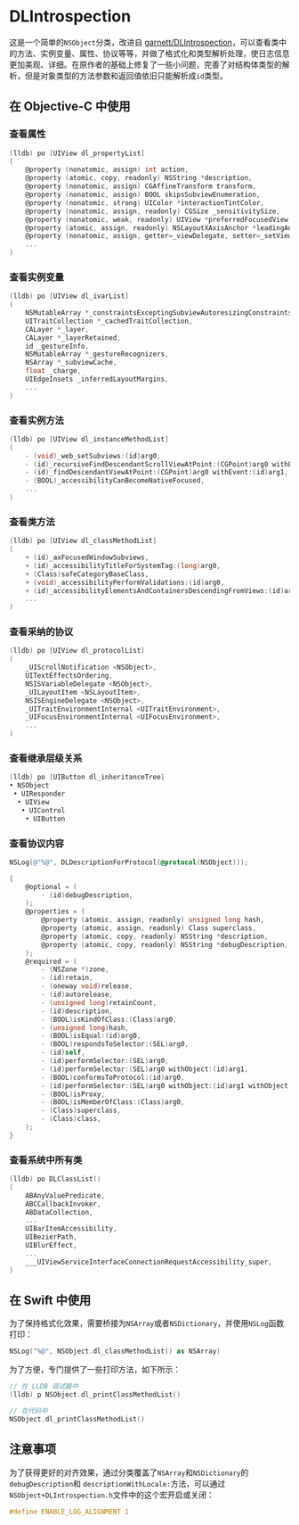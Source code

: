 # DLIntrospection

这是一个简单的`NSObject`分类，改进自 [garnett/DLIntrospection](https://github.com/garnett/DLIntrospection)，可以查看类中的方法、实例变量、属性、协议等等，并做了格式化和类型解析处理，使日志信息更加美观、详细。在原作者的基础上修复了一些小问题，完善了对结构体类型的解析，但是对象类型的方法参数和返回值依旧只能解析成`id`类型。

## 在 Objective-C 中使用

### 查看属性

```Objective-C
(lldb) po [UIView dl_propertyList]
(
    @property (nonatomic, assign) int action,
    @property (atomic, copy, readonly) NSString *description,
    @property (nonatomic, assign) CGAffineTransform transform,
    @property (nonatomic, assign) BOOL skipsSubviewEnumeration,
    @property (nonatomic, strong) UIColor *interactionTintColor,
    @property (nonatomic, assign, readonly) CGSize _sensitivitySize,
    @property (nonatomic, weak, readonly) UIView *preferredFocusedView,
    @property (atomic, assign, readonly) NSLayoutXAxisAnchor *leadingAnchor,
    @property (nonatomic, assign, getter=_viewDelegate, setter=_setViewDelegate:) UIViewController *viewDelegate,
    ...
)
```

### 查看实例变量

```Objective-C
(lldb) po [UIView dl_ivarList]
(
    NSMutableArray *_constraintsExceptingSubviewAutoresizingConstraints,
    UITraitCollection *_cachedTraitCollection,
    CALayer *_layer,
    CALayer *_layerRetained,
    id _gestureInfo,
    NSMutableArray *_gestureRecognizers,
    NSArray *_subviewCache,
    float _charge,
    UIEdgeInsets _inferredLayoutMargins,
    ...
)
```

### 查看实例方法

```Objective-C
(lldb) po [UIView dl_instanceMethodList]
(
    - (void)_web_setSubviews:(id)arg0,
    - (id)_recursiveFindDescendantScrollViewAtPoint:(CGPoint)arg0 withEvent:(id)arg1,
    - (id)_findDescendantViewAtPoint:(CGPoint)arg0 withEvent:(id)arg1,
    - (BOOL)_accessibilityCanBecomeNativeFocused,
    ...
)
```

### 查看类方法

```Objective-C
(lldb) po [UIView dl_classMethodList]
(
    + (id)_axFocusedWindowSubviews,
    + (id)_accessibilityTitleForSystemTag:(long)arg0,
    + (Class)safeCategoryBaseClass,
    + (void)_accessibilityPerformValidations:(id)arg0,
    + (id)_accessibilityElementsAndContainersDescendingFromViews:(id)arg0 options:(id)arg1 sorted:(BOOL)arg2,
    ...
)
```

### 查看采纳的协议

```Objective-C
(lldb) po [UIView dl_protocolList]
(
    _UIScrollNotification <NSObject>,
    UITextEffectsOrdering,
    NSISVariableDelegate <NSObject>,
    _UILayoutItem <NSLayoutItem>,
    NSISEngineDelegate <NSObject>,
    _UITraitEnvironmentInternal <UITraitEnvironment>,
    _UIFocusEnvironmentInternal <UIFocusEnvironment>,
	...
)
```

### 查看继承层级关系

```Objective-C
(lldb) po [UIButton dl_inheritanceTree]
• NSObject
 • UIResponder
  • UIView
   • UIControl
    • UIButton
```

### 查看协议内容

```Objective-C
NSLog(@"%@", DLDescriptionForProtocol(@protocol(NSObject)));

{
    @optional = (
        - (id)debugDescription,
    );
    @properties = (
        @property (atomic, assign, readonly) unsigned long hash,
        @property (atomic, assign, readonly) Class superclass,
        @property (atomic, copy, readonly) NSString *description,
        @property (atomic, copy, readonly) NSString *debugDescription,
    );
    @required = (
        - (NSZone *)zone,
        - (id)retain,
        - (oneway void)release,
        - (id)autorelease,
        - (unsigned long)retainCount,
        - (id)description,
        - (BOOL)isKindOfClass:(Class)arg0,
        - (unsigned long)hash,
        - (BOOL)isEqual:(id)arg0,
        - (BOOL)respondsToSelector:(SEL)arg0,
        - (id)self,
        - (id)performSelector:(SEL)arg0,
        - (id)performSelector:(SEL)arg0 withObject:(id)arg1,
        - (BOOL)conformsToProtocol:(id)arg0,
        - (id)performSelector:(SEL)arg0 withObject:(id)arg1 withObject:(id)arg2,
        - (BOOL)isProxy,
        - (BOOL)isMemberOfClass:(Class)arg0,
        - (Class)superclass,
        - (Class)class,
    );
}
```

### 查看系统中所有类

```Objective-C
(lldb) po DLClassList()
(
    ABAnyValuePredicate,
    ABCCallbackInvoker,
    ABDataCollection,
    ...
    UIBarItemAccessibility,
    UIBezierPath,
    UIBlurEffect,
    ...
    ___UIViewServiceInterfaceConnectionRequestAccessibility_super,
)
```

## 在 Swift 中使用

为了保持格式化效果，需要桥接为`NSArray`或者`NSDictionary`，并使用`NSLog`函数打印：

```swift
NSLog("%@", NSObject.dl_classMethodList() as NSArray)
```

为了方便，专门提供了一些打印方法，如下所示：

```swift
// 在 LLDB 调试器中
(lldb) p NSObject.dl_printClassMethodList()

// 在代码中
NSObject.dl_printClassMethodList()
```

## 注意事项

为了获得更好的对齐效果，通过分类覆盖了`NSArray`和`NSDictionary`的`debugDescription`和
`descriptionWithLocale:`方法，可以通过`NSObject+DLIntrospection.h`文件中的这个宏开启或关闭：

```objective-c
#define ENABLE_LOG_ALIGNMENT 1
```
